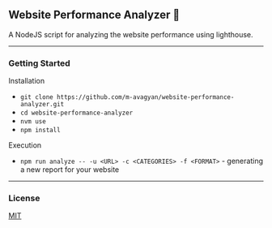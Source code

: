 ## Website Performance Analyzer 🚀

A NodeJS script for analyzing the website performance using lighthouse.

---

### Getting Started

Installation

-   `git clone https://github.com/m-avagyan/website-performance-analyzer.git`
-   `cd website-performance-analyzer`
-   `nvm use`
-   `npm install`

Execution

-   `npm run analyze -- -u <URL> -c <CATEGORIES> -f <FORMAT>` - generating a new report for your website

---

### License

[MIT](https://choosealicense.com/licenses/mit/)

